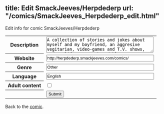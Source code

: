 title: Edit SmackJeeves/Herpdederp
url: "/comics/SmackJeeves_Herpdederp_edit.html"
---
Edit info for comic SmackJeeves/Herpdederp

<form name="comic" action="http://gaepostmail.appspot.com/comic/" method="post">
<table class="comicinfo">
<tr>
<th>Description</th><td><textarea name="description" cols="40" rows="3">A collection of stories and jokes about myself and my boyfriend, an aggresive vegitarian, video-games and T.V. shows, and my life as an awkward klutz.</textarea></td>
</tr>
<tr>
<th>Website</th><td><input type="text" name="url" value="http://herpdederp.smackjeeves.com/comics/" size="40"/></td>
</tr>
<tr>
<th>Genre</th><td><input type="text" name="genre" value="Other" size="40"/></td>
</tr>
<tr>
<th>Language</th><td><input type="text" name="language" value="English" size="40"/></td>
</tr>
<tr>
<th>Adult content</th><td><input type="checkbox" name="adult" value="adult" /></td>
</tr>
<tr>
<th></th><td>
<input type="hidden" name="comic" value="SmackJeeves_Herpdederp" />
<input type="submit" name="submit" value="Submit" />
</td>
</tr>
</table>
</form>

Back to the [comic](SmackJeeves_Herpdederp.html).
